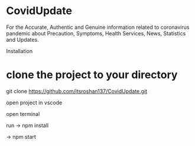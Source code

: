 # CovidUpdate
For the Accurate, Authentic and Genuine information related to coronavirus pandemic about Precaution, Symptoms, Health Services, News, Statistics and Updates.

Installation
# clone the project to your directory
git clone https://github.com/itsroshan137/CovidUpdate.git

open project in vscode

open terminal

run
-> npm install

-> npm start
